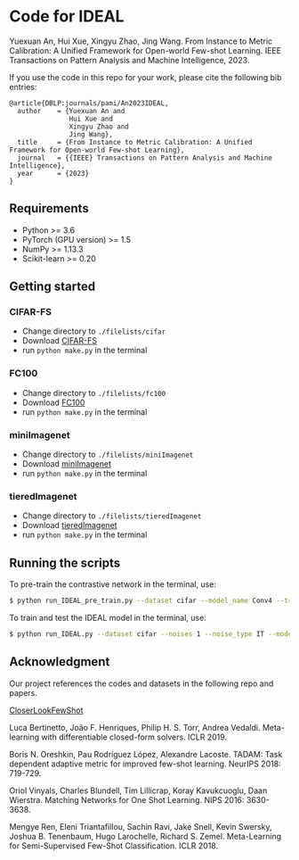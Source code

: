 # Code for IDEAL

Yuexuan An, Hui Xue, Xingyu Zhao, Jing Wang. From Instance to Metric Calibration: A Unified Framework for Open-world Few-shot Learning. IEEE Transactions on Pattern Analysis and Machine Intelligence, 2023.


If you use the code in this repo for your work, please cite the following bib entries:

```
@article{DBLP:journals/pami/An2023IDEAL,
  author    = {Yuexuan An and
               Hui Xue and
               Xingyu Zhao and
               Jing Wang},
  title     = {From Instance to Metric Calibration: A Unified Framework for Open-world Few-shot Learning},
  journal   = {{IEEE} Transactions on Pattern Analysis and Machine Intelligence},
  year      = {2023}
}
```

## Requirements

- Python >= 3.6
- PyTorch (GPU version) >= 1.5
- NumPy >= 1.13.3
- Scikit-learn >= 0.20

## Getting started

### CIFAR-FS

- Change directory to `./filelists/cifar`
- Download [CIFAR-FS](https://drive.google.com/file/d/1i4atwczSI9NormW5SynaHa1iVN1IaOcs/view)
- run `python make.py` in the terminal

### FC100

- Change directory to `./filelists/fc100`
- Download [FC100](https://drive.google.com/file/d/1jWbj03Fo0SXhd_egH52-rVSP9pUU0dBJ/view)
- run `python make.py` in the terminal

### miniImagenet

- Change directory to `./filelists/miniImagenet`
- Download [miniImagenet](https://drive.google.com/file/d/1hQqDL16HTWv9Jz15SwYh3qq1E4F72UDC/view)
- run `python make.py` in the terminal

### tieredImagenet

- Change directory to `./filelists/tieredImagenet`
- Download [tieredImagenet](https://drive.google.com/file/d/1ir7coqTzg_titf3nrH1brahG2PhuCnpJ/view)
- run `python make.py` in the terminal

## Running the scripts

To pre-train the contrastive network in the terminal, use:

```bash
$ python run_IDEAL_pre_train.py --dataset cifar --model_name Conv4 --train_n_way 5 --test_n_way 5 --n_shot 5 --device cuda:0
```

To train and test the IDEAL model in the terminal, use:

```bash
$ python run_IDEAL.py --dataset cifar --noises 1 --noise_type IT --model_name Conv4 --train_n_way 5 --test_n_way 5 --n_shot 5 --device cuda:0 --meta_algorithm IDEAL --attention_method bilstm --eta 0.1 --gamma 0.1
```

## Acknowledgment

Our project references the codes and datasets in the following repo and papers.

[CloserLookFewShot](https://github.com/wyharveychen/CloserLookFewShot)

Luca Bertinetto, João F. Henriques, Philip H. S. Torr, Andrea Vedaldi. Meta-learning with differentiable closed-form solvers. ICLR 2019.

Boris N. Oreshkin, Pau Rodríguez López, Alexandre Lacoste. TADAM: Task dependent adaptive metric for improved few-shot learning. NeurIPS 2018: 719-729.

Oriol Vinyals, Charles Blundell, Tim Lillicrap, Koray Kavukcuoglu, Daan Wierstra. Matching Networks for One Shot Learning. NIPS 2016: 3630-3638.

Mengye Ren, Eleni Triantafillou, Sachin Ravi, Jake Snell, Kevin Swersky, Joshua B. Tenenbaum, Hugo Larochelle, Richard S. Zemel. Meta-Learning for Semi-Supervised Few-Shot Classification. ICLR 2018.
